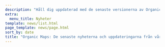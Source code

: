 ```yaml
---
description: "Håll dig uppdaterad med de senaste versionerna av Organic Maps, nyheter samt uppdateringar från vårt team"
extra:
  menu_title: Nyheter
template: news/list.html
page_template: news/page.html
sort_by: date
title: "Organic Maps: De senaste nyheterna och uppdateringarna från vårt team"
---
```

